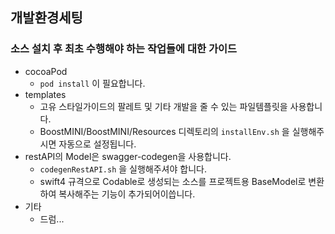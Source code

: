 ## 개발환경세팅
### 소스 설치 후 최초 수행해야 하는 작업들에 대한 가이드
- cocoaPod
	- `pod install` 이 필요합니다.
- templates
	- 고유 스타일가이드의 팔레트 및 기타 개발을 줄 수 있는 파일템플릿을 사용합니다.
	- BoostMINI/BoostMINI/Resources 디렉토리의 `installEnv.sh` 을 실행해주시면 자동으로 설정됩니다.
- restAPI의 Model은 swagger-codegen을 사용합니다.
    - `codegenRestAPI.sh` 을 실행해주셔야 합니다.
    - swift4 규격으로 Codable로 생성되는 소스를 프로젝트용 BaseModel로 변환하여 복사해주는 기능이 추가되어이씁니다.
- 기타
    - 드럼...

